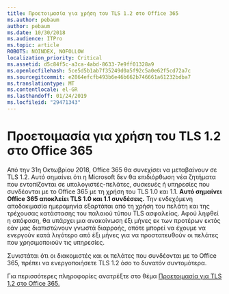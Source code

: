 ```yaml
---
title: Προετοιμασία για χρήση του TLS 1.2 στο Office 365
ms.author: pebaum
author: pebaum
ms.date: 10/30/2018
ms.audience: ITPro
ms.topic: article
ROBOTS: NOINDEX, NOFOLLOW
localization_priority: Critical
ms.assetid: d5c84f5c-a3ca-4abd-8633-7e9ff01328a9
ms.openlocfilehash: 5ce5d5b1ab7f35249d0a5f92c5a0e62f5cd72a7c
ms.sourcegitcommit: e2864efcfb493b6e46b662b746661a61232bdba7
ms.translationtype: MT
ms.contentlocale: el-GR
ms.lasthandoff: 01/24/2019
ms.locfileid: "29471343"
---
```

# <a name="prepare-for-use-of-tls-12-in-office-365"></a>Προετοιμασία για χρήση του TLS 1.2 στο Office 365

Από την 31η Οκτωβρίου 2018, Office 365 θα συνεχίσει να μεταβαίνουν σε TLS 1.2. Αυτό σημαίνει ότι η Microsoft δεν θα επιδιόρθωση νέα ζητήματα που εντοπίζονται σε υπολογιστές-πελάτες, συσκευές ή υπηρεσίες που συνδέονται με το Office 365 με τη χρήση του TLS 1.0 και 1.1. **Αυτό σημαίνει Office 365 αποκλείει TLS 1.0 και 1.1 συνδέσεις.** Την ενδεχόμενη αποδοκιμασία ημερομηνία εξαρτάται από τη χρήση του πελάτη και της τρέχουσας κατάστασης του παλαιού τύπου TLS ασφαλείας. Αφού ληφθεί η απόφαση, θα υπάρχει μια ανακοίνωση έξι μήνες εκ των προτέρων εκτός εάν μας διαπιστώνουν γνωστά διαρροής, οπότε μπορεί να έχουμε να ενεργούν κατά λιγότερο από έξι μήνες για να προστατευθούν οι πελάτες που χρησιμοποιούν τις υπηρεσίες. 
  
Συνιστάται ότι οι διακομιστές και οι πελάτες που συνδέονται με το Office 365, πρέπει να ενεργοποιήσετε TLS 1.2 όσο το δυνατόν συντομότερα.
  
Για περισσότερες πληροφορίες ανατρέξτε στο θέμα [Προετοιμασία για TLS 1.2 στο Office 365.](https://support.microsoft.com/help/4057306/preparing-for-tls-1-2-in-office-365)
  

